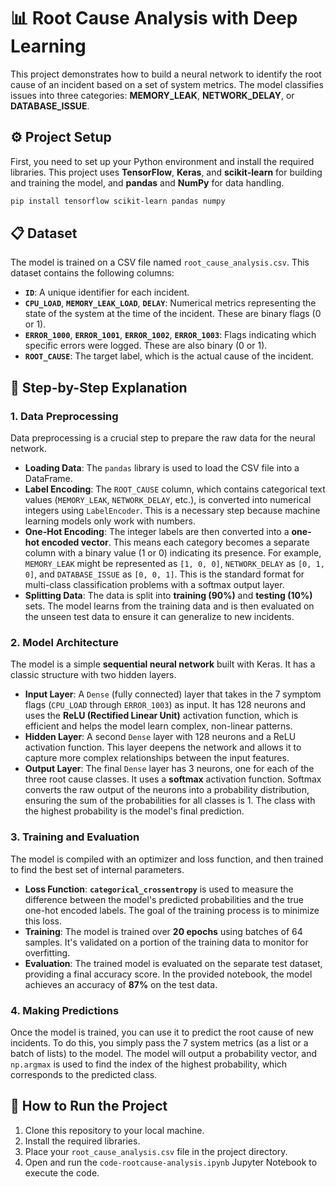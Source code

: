# 📊 Root Cause Analysis with Deep Learning

This project demonstrates how to build a neural network to identify the root cause of an incident based on a set of system metrics. The model classifies issues into three categories: **MEMORY\_LEAK**, **NETWORK\_DELAY**, or **DATABASE\_ISSUE**.

## ⚙️ Project Setup

First, you need to set up your Python environment and install the required libraries. This project uses **TensorFlow**, **Keras**, and **scikit-learn** for building and training the model, and **pandas** and **NumPy** for data handling.

```bash
pip install tensorflow scikit-learn pandas numpy
```

## 📋 Dataset

The model is trained on a CSV file named `root_cause_analysis.csv`. This dataset contains the following columns:

  * **`ID`**: A unique identifier for each incident.
  * **`CPU_LOAD`**, **`MEMORY_LEAK_LOAD`**, **`DELAY`**: Numerical metrics representing the state of the system at the time of the incident. These are binary flags (0 or 1).
  * **`ERROR_1000`**, **`ERROR_1001`**, **`ERROR_1002`**, **`ERROR_1003`**: Flags indicating which specific errors were logged. These are also binary (0 or 1).
  * **`ROOT_CAUSE`**: The target label, which is the actual cause of the incident.

## 📝 Step-by-Step Explanation

### 1\. Data Preprocessing

Data preprocessing is a crucial step to prepare the raw data for the neural network.

  * **Loading Data**: The `pandas` library is used to load the CSV file into a DataFrame.
  * **Label Encoding**: The `ROOT_CAUSE` column, which contains categorical text values (`MEMORY_LEAK`, `NETWORK_DELAY`, etc.), is converted into numerical integers using `LabelEncoder`. This is a necessary step because machine learning models only work with numbers.
  * **One-Hot Encoding**: The integer labels are then converted into a **one-hot encoded vector**. This means each category becomes a separate column with a binary value (1 or 0) indicating its presence. For example, `MEMORY_LEAK` might be represented as `[1, 0, 0]`, `NETWORK_DELAY` as `[0, 1, 0]`, and `DATABASE_ISSUE` as `[0, 0, 1]`. This is the standard format for multi-class classification problems with a softmax output layer.
  * **Splitting Data**: The data is split into **training (90%)** and **testing (10%)** sets. The model learns from the training data and is then evaluated on the unseen test data to ensure it can generalize to new incidents.

### 2\. Model Architecture

The model is a simple **sequential neural network** built with Keras. It has a classic structure with two hidden layers.

  * **Input Layer**: A `Dense` (fully connected) layer that takes in the 7 symptom flags (`CPU_LOAD` through `ERROR_1003`) as input. It has 128 neurons and uses the **ReLU (Rectified Linear Unit)** activation function, which is efficient and helps the model learn complex, non-linear patterns.
  * **Hidden Layer**: A second `Dense` layer with 128 neurons and a ReLU activation function. This layer deepens the network and allows it to capture more complex relationships between the input features.
  * **Output Layer**: The final `Dense` layer has 3 neurons, one for each of the three root cause classes. It uses a **softmax** activation function. Softmax converts the raw output of the neurons into a probability distribution, ensuring the sum of the probabilities for all classes is 1. The class with the highest probability is the model's final prediction.

### 3\. Training and Evaluation

The model is compiled with an optimizer and loss function, and then trained to find the best set of internal parameters.

  * **Loss Function**: **`categorical_crossentropy`** is used to measure the difference between the model's predicted probabilities and the true one-hot encoded labels. The goal of the training process is to minimize this loss.
  * **Training**: The model is trained over **20 epochs** using batches of 64 samples. It's validated on a portion of the training data to monitor for overfitting.
  * **Evaluation**: The trained model is evaluated on the separate test dataset, providing a final accuracy score. In the provided notebook, the model achieves an accuracy of **87%** on the test data.

### 4\. Making Predictions

Once the model is trained, you can use it to predict the root cause of new incidents. To do this, you simply pass the 7 system metrics (as a list or a batch of lists) to the model. The model will output a probability vector, and `np.argmax` is used to find the index of the highest probability, which corresponds to the predicted class.

## 🚀 How to Run the Project

1.  Clone this repository to your local machine.
2.  Install the required libraries.
3.  Place your `root_cause_analysis.csv` file in the project directory.
4.  Open and run the `code-rootcause-analysis.ipynb` Jupyter Notebook to execute the code.
